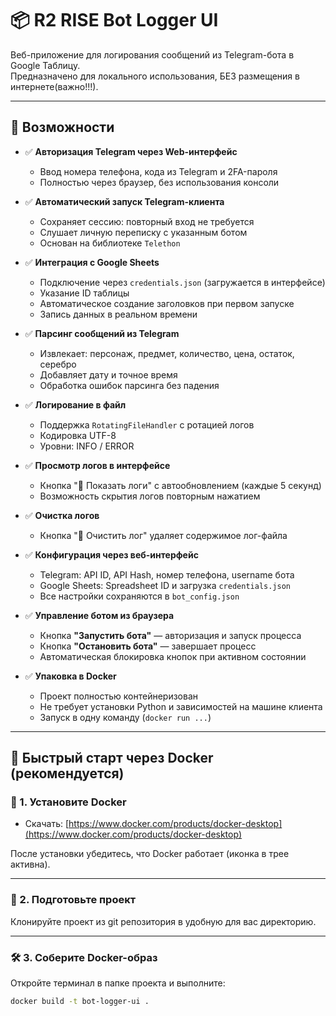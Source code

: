 # 📦 R2 RISE Bot Logger UI

Веб-приложение для логирования сообщений из Telegram-бота в Google Таблицу.  
Предназначено для локального использования, БЕЗ размещения в интернете(важно!!!).

---

## 🧰 Возможности

- ✅ **Авторизация Telegram через Web-интерфейс**
  - Ввод номера телефона, кода из Telegram и 2FA-пароля
  - Полностью через браузер, без использования консоли

- ✅ **Автоматический запуск Telegram-клиента**
  - Сохраняет сессию: повторный вход не требуется
  - Слушает личную переписку с указанным ботом
  - Основан на библиотеке `Telethon`

- ✅ **Интеграция с Google Sheets**
  - Подключение через `credentials.json` (загружается в интерфейсе)
  - Указание ID таблицы
  - Автоматическое создание заголовков при первом запуске
  - Запись данных в реальном времени

- ✅ **Парсинг сообщений из Telegram**
  - Извлекает: персонаж, предмет, количество, цена, остаток, серебро
  - Добавляет дату и точное время
  - Обработка ошибок парсинга без падения

- ✅ **Логирование в файл**
  - Поддержка `RotatingFileHandler` с ротацией логов
  - Кодировка UTF-8
  - Уровни: INFO / ERROR

- ✅ **Просмотр логов в интерфейсе**
  - Кнопка "📄 Показать логи" с автообновлением (каждые 5 секунд)
  - Возможность скрытия логов повторным нажатием

- ✅ **Очистка логов**
  - Кнопка "🧹 Очистить лог" удаляет содержимое лог-файла

- ✅ **Конфигурация через веб-интерфейс**
  - Telegram: API ID, API Hash, номер телефона, username бота
  - Google Sheets: Spreadsheet ID и загрузка `credentials.json`
  - Все настройки сохраняются в `bot_config.json`

- ✅ **Управление ботом из браузера**
  - Кнопка **"Запустить бота"** — авторизация и запуск процесса
  - Кнопка **"Остановить бота"** — завершает процесс
  - Автоматическая блокировка кнопок при активном состоянии

- ✅ **Упаковка в Docker**
  - Проект полностью контейнеризован
  - Не требует установки Python и зависимостей на машине клиента
  - Запуск в одну команду (`docker run ...`)

---

## 🚀 Быстрый старт через Docker (рекомендуется)

### 🔧 1. Установите Docker

- Скачать: [https://www.docker.com/products/docker-desktop](https://www.docker.com/products/docker-desktop)

После установки убедитесь, что Docker работает (иконка в трее активна).

---

### 📁 2. Подготовьте проект

Клонируйте проект из git репозитория в удобную для вас директорию.


---

### 🛠 3. Соберите Docker-образ

Откройте терминал в папке проекта и выполните:

```bash
docker build -t bot-logger-ui .


